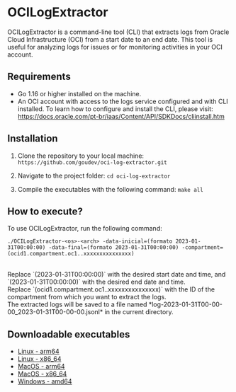 # OCILogExtractor

OCILogExtractor is a command-line tool (CLI) that extracts logs from Oracle Cloud Infrastructure (OCI) from a start date to an end date. This tool is useful for analyzing logs for issues or for monitoring activities in your OCI account.

## Requirements

* Go 1.16 or higher installed on the machine.
* An OCI account with access to the logs service configured and with CLI installed. To learn how to configure and install the CLI, please visit: https://docs.oracle.com/pt-br/iaas/Content/API/SDKDocs/cliinstall.htm

## Installation

1. Clone the repository to your local machine:
`https://github.com/goudev/oci-log-extractor.git`


2. Navigate to the project folder:
`cd oci-log-extractor`

3. Compile the executables with the following command:
`make all`

## How to execute?
To use OCILogExtractor, run the following command:

`./OCILogExtractor-<os>-<arch> -data-inicial=(formato 2023-01-31T00:00:00) -data-final=(formato 2023-01-31T00:00:00) -compartment=(ocid1.compartment.oc1..xxxxxxxxxxxxxxx)`

<br>
Replace `(2023-01-31T00:00:00)` with the desired start date and time, and `(2023-01-31T00:00:00)` with the desired end date and time. <br>
Replace `(ocid1.compartment.oc1..xxxxxxxxxxxxxxx)` with the ID of the compartment from which you want to extract the logs.

<br>
The extracted logs will be saved to a file named *log-2023-01-31T00-00-00_2023-01-31T00-00-00.jsonl* in the current directory.

<br>

## Downloadable executables

* [Linux - arm64](https://objectstorage.sa-saopaulo-1.oraclecloud.com/n/gr1ezkxpdb2l/b/bucket-20230411-2326/o/OciLogExtractor-linux-arm64)
* [Linux - x86_64](https://objectstorage.sa-saopaulo-1.oraclecloud.com/n/gr1ezkxpdb2l/b/bucket-20230411-2326/o/OciLogExtractor-linux-x86_64)
* [MacOS - arm64](https://objectstorage.sa-saopaulo-1.oraclecloud.com/n/gr1ezkxpdb2l/b/bucket-20230411-2326/o/OciLogExtractor-macos-arm64)
* [MacOS - x86_64](https://objectstorage.sa-saopaulo-1.oraclecloud.com/n/gr1ezkxpdb2l/b/bucket-20230411-2326/o/OciLogExtractor-macos-x86_64)
* [Windows - amd64](https://objectstorage.sa-saopaulo-1.oraclecloud.com/n/gr1ezkxpdb2l/b/bucket-20230411-2326/o/OciLogExtractor-windows-amd64.exe)
